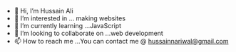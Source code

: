 - 👋 Hi, I’m Hussain Ali
- 👀 I’m interested in ... making websites
- 🌱 I’m currently learning ...JavaScript
- 💞️ I’m looking to collaborate on ...web development
- 📫 How to reach me ...You can contact me @ hussainnariwal@gmail.com

<!---
hussain301/hussain301 is a ✨ special ✨ repository because its `README.md` (this file) appears on your GitHub profile.
You can click the Preview link to take a look at your changes.
--->
